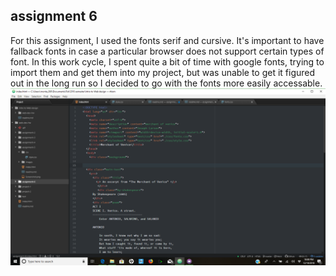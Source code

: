 ## assignment 6
For this assignment, I used the fonts serif and cursive.  It's important to have
fallback fonts in case a particular browser does not support certain types of font.
In this work cycle, I spent quite a bit of time with google fonts, trying to import them and
get them into my project, but was unable to get it figured out in the long run so I
decided to go with the fonts more easily accessable.
![screenshot](Screenshot.png)
